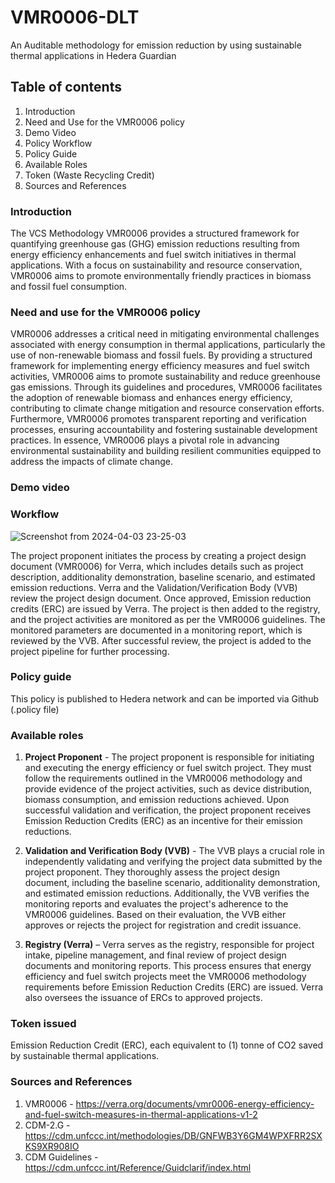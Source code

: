 # VMR0006-DLT
An Auditable methodology for emission reduction by using sustainable thermal applications in Hedera Guardian

## Table of contents 

1. Introduction
2. Need and Use for the VMR0006 policy
3. Demo Video
4. Policy Workflow
5. Policy Guide
6. Available Roles
7. Token (Waste Recycling Credit)
8. Sources and References

### Introduction

The VCS Methodology VMR0006 provides a structured framework for quantifying greenhouse gas (GHG) emission reductions resulting from energy efficiency enhancements and fuel switch initiatives in thermal applications. With a focus on sustainability and resource conservation, VMR0006 aims to promote environmentally friendly practices in biomass and fossil fuel consumption.

### Need and use for the VMR0006 policy

VMR0006 addresses a critical need in mitigating environmental challenges associated with energy consumption in thermal applications, particularly the use of non-renewable biomass and fossil fuels. By providing a structured framework for implementing energy efficiency measures and fuel switch activities, VMR0006 aims to promote sustainability and reduce greenhouse gas emissions. Through its guidelines and procedures, VMR0006 facilitates the adoption of renewable biomass and enhances energy efficiency, contributing to climate change mitigation and resource conservation efforts. Furthermore, VMR0006 promotes transparent reporting and verification processes, ensuring accountability and fostering sustainable development practices. In essence, VMR0006 plays a pivotal role in advancing environmental sustainability and building resilient communities equipped to address the impacts of climate change.

### Demo video



### Workflow 

![Screenshot from 2024-04-03 23-25-03](https://github.com/Ni8crawler18/VMR0006-DLT/assets/149990456/c6c9baa8-8c52-4558-8246-032895b391e0)

The project proponent initiates the process by creating a project design document (VMR0006) for Verra, which includes details such as project description, additionality demonstration, baseline scenario, and estimated emission reductions. Verra and the Validation/Verification Body (VVB) review the project design document. Once approved, Emission reduction credits (ERC) are issued by Verra. The project is then added to the registry, and the project activities are monitored as per the VMR0006 guidelines. The monitored parameters are documented in a monitoring report, which is reviewed by the VVB. After successful review, the project is added to the project pipeline for further processing.

### Policy guide

This policy is published to Hedera network and can be imported via Github (.policy file) 

### Available roles

1. **Project Proponent** - The project proponent is responsible for initiating and executing the energy efficiency or fuel switch project. They must follow the requirements outlined in the VMR0006 methodology and provide evidence of the project activities, such as device distribution, biomass consumption, and emission reductions achieved. Upon successful validation and verification, the project proponent receives Emission Reduction Credits (ERC) as an incentive for their emission reductions.

2. **Validation and Verification Body (VVB)** - The VVB plays a crucial role in independently validating and verifying the project data submitted by the project proponent. They thoroughly assess the project design document, including the baseline scenario, additionality demonstration, and estimated emission reductions. Additionally, the VVB verifies the monitoring reports and evaluates the project's adherence to the VMR0006 guidelines. Based on their evaluation, the VVB either approves or rejects the project for registration and credit issuance.

3. **Registry (Verra)** – Verra serves as the registry, responsible for project intake, pipeline management, and final review of project design documents and monitoring reports. This process ensures that energy efficiency and fuel switch projects meet the VMR0006 methodology requirements before Emission Reduction Credits (ERC) are issued. Verra also oversees the issuance of ERCs to approved projects.

### Token issued

Emission Reduction Credit (ERC), each equivalent to (1) tonne of CO2 saved by sustainable thermal applications.

### Sources and References 

1. VMR0006        - https://verra.org/documents/vmr0006-energy-efficiency-and-fuel-switch-measures-in-thermal-applications-v1-2
2. CDM-2.G        - https://cdm.unfccc.int/methodologies/DB/GNFWB3Y6GM4WPXFRR2SXKS9XR908IO
3. CDM Guidelines - https://cdm.unfccc.int/Reference/Guidclarif/index.html




